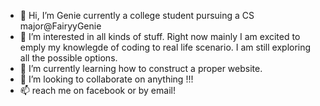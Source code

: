 - 👋 Hi, I’m Genie currently a college student pursuing a CS major@FairyyGenie
- 👀 I’m interested in all kinds of stuff. Right now mainly I am excited to emply my knowlegde of coding to real life scenario. I am still exploring all the possible options.
- 🌱 I’m currently learning how to construct a proper website.
- 💞️ I’m looking to collaborate on anything !!!
- 📫 reach me on facebook or by email!

<!---
FairyyGenie/FairyyGenie is a ✨ special ✨ repository because its `README.md` (this file) appears on your GitHub profile.
You can click the Preview link to take a look at your changes.
--->
